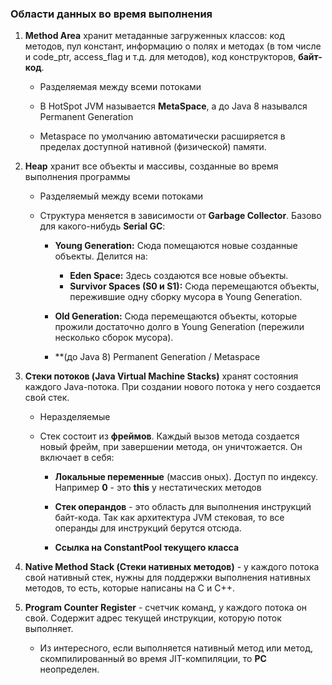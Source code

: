 ### Области данных во время выполнения

1. **Method Area** хранит метаданные загруженных классов: код методов, пул констант, информацию о полях и методах (в том числе и code_ptr, access_flag и т.д. для методов), код конструкторов, **байт-код**.

	- Разделяемая между всеми потоками 
	
	- В HotSpot JVM называется **MetaSpace**, а до Java 8 назывался Permanent Generation
	
	- Metaspace по умолчанию автоматически расширяется в пределах доступной нативной (физической) памяти.
	
2. **Heap** хранит все объекты и массивы, созданные во время выполнения программы
	- Разделяемый между всеми потоками
	- Структура меняется в зависимости от **Garbage Collector**. Базово для какого-нибудь **Serial GC**:
	
		- **Young Generation:** Сюда помещаются новые созданные объекты. Делится на:
		    - **Eden Space:** Здесь создаются все новые объекты.
		    - **Survivor Spaces (S0 и S1):** Сюда перемещаются объекты, пережившие одну сборку мусора в Young Generation.
		    
		- **Old Generation:** Сюда перемещаются объекты, которые прожили достаточно долго в Young Generation (пережили несколько сборок мусора).
		
		- **(до Java 8) Permanent Generation / Metaspace
		
3. **Стеки потоков (Java Virtual Machine Stacks)** хранят состояния каждого Java-потока. При создании нового потока у него создается свой стек.

	- Неразделяемые
	
	- Стек состоит из **фреймов**. Каждый вызов метода создается новый фрейм, при завершении метода, он уничтожается. Он включает в себя:
	
		- **Локальные переменные** (массив оных). Доступ по индексу. Например **0** - это **this** у нестатических методов
	
		- **Стек операндов** - это область для выполнения инструкций байт-кода. Так как архитектура JVM стековая, то все операнды для инструкций берутся отсюда.
		
		- **Ссылка на ConstantPool текущего класса**
		
4. **Native Method Stack (Стеки нативных методов)** - у каждого потока свой нативный стек, нужны для поддержки выполнения нативных методов, то есть, которые написаны на C и C++. 

5. **Program Counter Register** - счетчик команд, у каждого потока он свой. Содержит адрес текущей инструкции, которую поток выполняет.

	- Из интересного, если выполняется нативный метод или метод, скомпилированный во время JIT-компиляции, то **PC** неопределен.